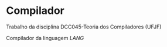 # Compilador

Trabalho da disciplina DCC045-Teoria dos Compiladores (UFJF)

Compilador da linguagem _LANG_